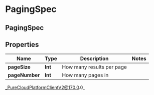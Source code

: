 # PagingSpec

## PagingSpec

## Properties

|Name | Type | Description | Notes|
|------------ | ------------- | ------------- | -------------|
| **pageSize** | **Int** | How many results per page | |
| **pageNumber** | **Int** | How many pages in | |



_PureCloudPlatformClientV2@170.0.0_
